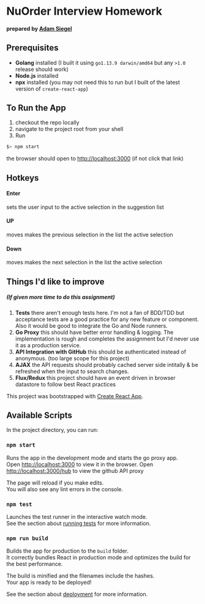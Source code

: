 # NuOrder Interview Homework 
#### prepared by [Adam Siegel](mailto:adam.siegel.is@gmail.com)

## Prerequisites

* **Golang** installed (I built it using `go1.13.9 darwin/amd64` but any `>1.0` release should work)
* **Node.js** installed
* **npx** installed (you may not need this to run but I built of the latest version of `create-react-app`)

## To Run the App

1. checkout the repo locally
1. navigate to the project root from your shell
1. Run 
```bash
$> npm start
```

the browser should open to [http://localhost:3000](http://localhost:3000) (if not click that link)

## Hotkeys

#### Enter 
sets the user input to the active selection in the suggestion list

#### UP
moves makes the previous selection in the list the active selection

#### Down
moves makes the next selection in the list the active selection

## Things I'd like to improve
##### (If given more time to do this assignment)

1. **Tests** there aren't enough tests here. I'm not a fan of BDD/TDD but acceptance tests are a good practice for any new feature or component. Also it would be good to integrate the Go and Node runners.
1. **Go Proxy** this should have better error handling & logging. The implementation is rough and completes the assignment but I'd never use it as a production service.
1. **API Integration with GitHub** this should be authenticated instead of anonymous. (too large scope for this project)
1. **AJAX** the API requests should probably cached server side intitally & be refreshed when the input to search changes.
1. **Flux/Redux** this project should have an event driven in browser datastore to follow best React practices

This project was bootstrapped with [Create React App](https://github.com/facebook/create-react-app).

## Available Scripts

In the project directory, you can run:

### `npm start`

Runs the app in the development mode and starts the go proxy app.<br />
Open [http://localhost:3000](http://localhost:3000) to view it in the browser.
Open [http://localhost:3000/hub](http://localhost:3000/hub) to view the github API proxy

The page will reload if you make edits.<br />
You will also see any lint errors in the console.

### `npm test`

Launches the test runner in the interactive watch mode.<br />
See the section about [running tests](https://facebook.github.io/create-react-app/docs/running-tests) for more information.

### `npm run build`

Builds the app for production to the `build` folder.<br />
It correctly bundles React in production mode and optimizes the build for the best performance.

The build is minified and the filenames include the hashes.<br />
Your app is ready to be deployed!

See the section about [deployment](https://facebook.github.io/create-react-app/docs/deployment) for more information.
